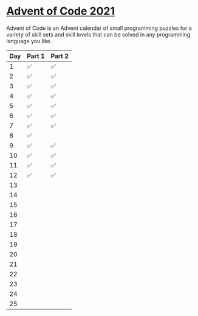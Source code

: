 # [Advent of Code 2021](https://adventofcode.com/2021)

Advent of Code is an Advent calendar of small programming puzzles for a variety of skill sets and skill levels that can be solved in any programming language you like.

| Day  | Part 1 | Part 2 |
| ---- | ------ | ------ |
| 1    |  ✅    | ✅      |
| 2    |  ✅    | ✅      |
| 3    |  ✅    | ✅      |
| 4    |  ✅    | ✅      |
| 5    |  ✅    | ✅      |
| 6    |  ✅    | ✅      |
| 7    |  ✅    | ✅      |
| 8    |  ✅    |        |
| 9    |  ✅    | ✅      |
| 10   |  ✅    | ✅      |
| 11   |  ✅    | ✅      |
| 12   |  ✅    | ✅      |
| 13   |       |        |
| 14   |       |        |
| 15   |       |        |
| 16   |       |        |
| 17   |       |        |
| 18   |       |        |
| 19   |       |        |
| 20   |       |        |
| 21   |       |        |
| 22   |       |        |
| 23   |       |        |
| 24   |       |        |
| 25   |       |        |